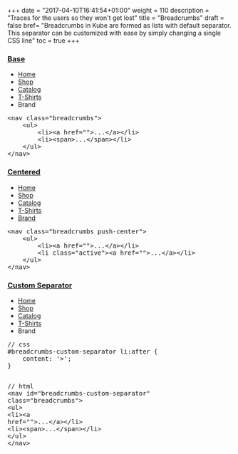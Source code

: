 +++
date = "2017-04-10T16:41:54+01:00"
weight = 110
description = "Traces for the users so they won't get lost"
title = "Breadcrumbs"
draft = false
bref= "Breadcrumbs in Kube are formed as lists with default separator. This separator can be customized with ease by simply changing a single CSS line"
toc = true
+++

<h3 class="section-head" id="h-base"><a href="#h-base">Base</a></h3>
<div class="example">
  <nav class="breadcrumbs">
    <ul>
      <li>
        <a href="#">Home</a>
      </li>
      <li>
        <a href="#">Shop</a>
      </li>
      <li>
        <a href="#">Catalog</a>
      </li>
      <li>
        <a href="#">T-Shirts</a>
      </li>
      <li><span>Brand</span></li>
    </ul>
  </nav>
  <pre class="code skip"><span class="hljs-tag">&lt;<span class="hljs-name">nav</span> <span class="hljs-attr">class</span>=<span class="hljs-string">"breadcrumbs"</span>&gt;</span>
    <span class="hljs-tag">&lt;<span class="hljs-name">ul</span>&gt;</span>
        <span class="hljs-tag">&lt;<span class="hljs-name">li</span>&gt;</span><span class="hljs-tag">&lt;<span class="hljs-name">a</span> <span class="hljs-attr">href</span>=<span class="hljs-string">""</span>&gt;</span>...<span class="hljs-tag">&lt;/<span class="hljs-name">a</span>&gt;</span><span class="hljs-tag">&lt;/<span class="hljs-name">li</span>&gt;</span>
        <span class="hljs-tag">&lt;<span class="hljs-name">li</span>&gt;</span><span class="hljs-tag">&lt;<span class="hljs-name">span</span>&gt;</span>...<span class="hljs-tag">&lt;/<span class="hljs-name">span</span>&gt;</span><span class="hljs-tag">&lt;/<span class="hljs-name">li</span>&gt;</span>
    <span class="hljs-tag">&lt;/<span class="hljs-name">ul</span>&gt;</span>
<span class="hljs-tag">&lt;/<span class="hljs-name">nav</span>&gt;</span>
</pre>
</div>
<h3 class="section-head" id="h-centered"><a href="#h-centered">Centered</a></h3>
<div class="example">
  <nav class="breadcrumbs push-center">
    <ul>
      <li>
        <a href="#">Home</a>
      </li>
      <li>
        <a href="#">Shop</a>
      </li>
      <li>
        <a href="#">Catalog</a>
      </li>
      <li>
        <a href="#">T-Shirts</a>
      </li>
      <li class="active">
        <a href="">Brand</a>
      </li>
    </ul>
  </nav>
  <pre class="code skip"><span class="hljs-tag">&lt;<span class="hljs-name">nav</span> <span class="hljs-attr">class</span>=<span class="hljs-string">"breadcrumbs push-center"</span>&gt;</span>
    <span class="hljs-tag">&lt;<span class="hljs-name">ul</span>&gt;</span>
        <span class="hljs-tag">&lt;<span class="hljs-name">li</span>&gt;</span><span class="hljs-tag">&lt;<span class="hljs-name">a</span> <span class="hljs-attr">href</span>=<span class="hljs-string">""</span>&gt;</span>...<span class="hljs-tag">&lt;/<span class="hljs-name">a</span>&gt;</span><span class="hljs-tag">&lt;/<span class="hljs-name">li</span>&gt;</span>
        <span class="hljs-tag">&lt;<span class="hljs-name">li</span> <span class="hljs-attr">class</span>=<span class="hljs-string">"active"</span>&gt;</span><span class="hljs-tag">&lt;<span class="hljs-name">a</span> <span class="hljs-attr">href</span>=<span class="hljs-string">""</span>&gt;</span>...<span class="hljs-tag">&lt;/<span class="hljs-name">a</span>&gt;</span><span class="hljs-tag">&lt;/<span class="hljs-name">li</span>&gt;</span>
    <span class="hljs-tag">&lt;/<span class="hljs-name">ul</span>&gt;</span>
<span class="hljs-tag">&lt;/<span class="hljs-name">nav</span>&gt;</span>
</pre>
</div>
<h3 class="section-head" id="h-custom-separator"><a href="#h-custom-separator">Custom Separator</a></h3>
<div class="example">
  <nav class="breadcrumbs" id="breadcrumbs-custom-separator">
    <ul>
      <li>
        <a href="#">Home</a>
      </li>
      <li>
        <a href="#">Shop</a>
      </li>
      <li>
        <a href="#">Catalog</a>
      </li>
      <li>
        <a href="#">T-Shirts</a>
      </li>
      <li><span>Brand</span></li>
    </ul>
  </nav>
  <pre class="code skip"><span class="hljs-comment">// css</span>
<span class="hljs-meta">#breadcrumbs-custom-separator li:after {</span>
<span class="hljs-symbol">    content:</span> <span class="hljs-string">'&gt;'</span>;
}

<span class="hljs-comment">// html</span>
<span class="hljs-params">&lt;nav id="breadcrumbs-custom-separator" class="breadcrumbs"&gt;</span>
    <span class="hljs-params">&lt;ul&gt;</span>
        <span class="hljs-params">&lt;li&gt;</span><span class="hljs-params">&lt;a href=""&gt;</span>...<span class="hljs-params">&lt;/a&gt;</span><span class="hljs-params">&lt;/li&gt;</span>
        <span class="hljs-params">&lt;li&gt;</span><span class="hljs-params">&lt;span&gt;</span>...<span class="hljs-params">&lt;/span&gt;</span><span class="hljs-params">&lt;/li&gt;</span>
    <span class="hljs-params">&lt;/ul&gt;</span>
<span class="hljs-params">&lt;/nav&gt;</span>
</pre>
</div>
